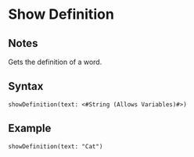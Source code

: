 # Show Definition
## Notes
Gets the definition of a word.
## Syntax
```
showDefinition(text: <#String (Allows Variables)#>)
```
## Example
```
showDefinition(text: "Cat")
```